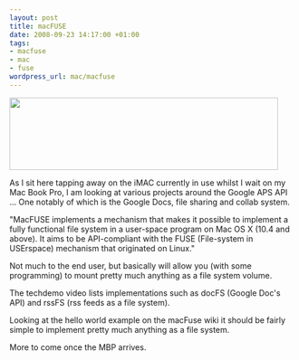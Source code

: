 ```yaml
--- 
layout: post
title: macFUSE
date: 2008-09-23 14:17:00 +01:00
tags: 
- macfuse
- mac
- fuse
wordpress_url: mac/macfuse
---
```

<img class="aligncenter" title="macFUSE" src="http://macfuse.googlecode.com/svn/trunk/meta/images/MacFUSE_Banner.jpg" alt="" width="474" height="128" />

As I sit here tapping away on the iMAC currently in use whilst I wait on my Mac Book Pro, I am looking at various projects around the Google APS API ... One notably of which is the Google Docs, file sharing and collab system.

"MacFUSE implements a mechanism that makes it possible to implement a fully functional file system in a user-space program on Mac OS X (10.4 and above). It aims to be API-compliant with the FUSE (File-system in USErspace) mechanism that originated on Linux."

Not much to the end user, but basically will allow you (with some programming) to mount pretty much anything as a file system volume.

The techdemo video lists implementations such as docFS (Google Doc's API) and rssFS (rss feeds as a file system).

Looking at the hello world example on the macFuse wiki it should be fairly simple to implement pretty much anything as a file system.

More to come once the MBP arrives.

